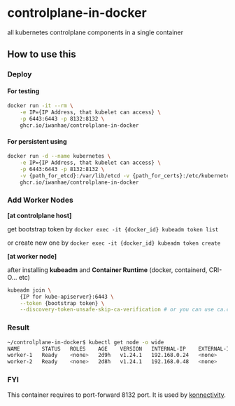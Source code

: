 # controlplane-in-docker
all kubernetes controlplane components in a single container

## How to use this

### Deploy

#### For testing

```bash
docker run -it --rm \
    -e IP={IP Address, that kubelet can access} \
    -p 6443:6443 -p 8132:8132 \
    ghcr.io/iwanhae/controlplane-in-docker
```

#### For persistent using

```bash
docker run -d --name kubernetes \
    -e IP={IP Address, that kubelet can access} \
    -p 6443:6443 -p 8132:8132 \
    -v {path_for_etcd}:/var/lib/etcd -v {path_for_certs}:/etc/kubernetes \
    ghcr.io/iwanhae/controlplane-in-docker
```

### Add Worker Nodes

**[at controlplane host]**

get bootstrap token by `docker exec -it {docker_id} kubeadm token list`

or create new one by  `docker exec -it {docker_id} kubeadm token create`

**[at worker node]**

after installing **kubeadm** and **Container Runtime** (docker, containerd, CRI-O... etc)

```bash
kubeadm join \
    {IP for kube-apiserver}:6443 \
    --token {bootstrap token} \
    --discovery-token-unsafe-skip-ca-verification # or you can use ca.crt from "path_for_certs"
```

### Result

```bash
~/controlplane-in-docker$ kubectl get node -o wide
NAME       STATUS   ROLES    AGE    VERSION   INTERNAL-IP    EXTERNAL-IP   OS-IMAGE             KERNEL-VERSION      CONTAINER-RUNTIME
worker-1   Ready    <none>   2d9h   v1.24.1   192.168.0.24   <none>        Ubuntu 20.04.4 LTS   5.4.0-113-generic   containerd://1.5.9
worker-2   Ready    <none>   2d8h   v1.24.1   192.168.0.48   <none>        Ubuntu 20.04.4 LTS   5.4.0-113-generic   containerd://1.5.9
```

### FYI

This container requires to port-forward 8132 port. It is used by [konnectivity](https://kubernetes.io/docs/tasks/extend-kubernetes/setup-konnectivity/).